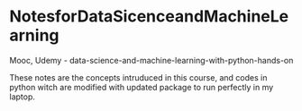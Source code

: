 # NotesforDataSicenceandMachineLearning


Mooc, Udemy -  data-science-and-machine-learning-with-python-hands-on


These notes are the concepts intruduced in this course, and codes in python witch are modified with updated package to run perfectly in my laptop.

